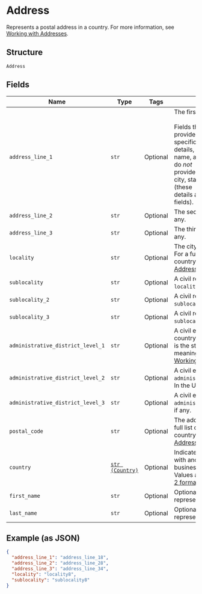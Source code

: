 
# Address

Represents a postal address in a country.
For more information, see [Working with Addresses](https://developer.squareup.com/docs/build-basics/working-with-addresses).

## Structure

`Address`

## Fields

| Name | Type | Tags | Description |
|  --- | --- | --- | --- |
| `address_line_1` | `str` | Optional | The first line of the address.<br><br>Fields that start with `address_line` provide the address's most specific<br>details, like street number, street name, and building name. They do *not*<br>provide less specific details like city, state/province, or country (these<br>details are provided in other fields). |
| `address_line_2` | `str` | Optional | The second line of the address, if any. |
| `address_line_3` | `str` | Optional | The third line of the address, if any. |
| `locality` | `str` | Optional | The city or town of the address. For a full list of field meanings by country, see [Working with Addresses](https://developer.squareup.com/docs/build-basics/working-with-addresses). |
| `sublocality` | `str` | Optional | A civil region within the address's `locality`, if any. |
| `sublocality_2` | `str` | Optional | A civil region within the address's `sublocality`, if any. |
| `sublocality_3` | `str` | Optional | A civil region within the address's `sublocality_2`, if any. |
| `administrative_district_level_1` | `str` | Optional | A civil entity within the address's country. In the US, this<br>is the state. For a full list of field meanings by country, see [Working with Addresses](https://developer.squareup.com/docs/build-basics/working-with-addresses). |
| `administrative_district_level_2` | `str` | Optional | A civil entity within the address's `administrative_district_level_1`.<br>In the US, this is the county. |
| `administrative_district_level_3` | `str` | Optional | A civil entity within the address's `administrative_district_level_2`,<br>if any. |
| `postal_code` | `str` | Optional | The address's postal code. For a full list of field meanings by country, see [Working with Addresses](https://developer.squareup.com/docs/build-basics/working-with-addresses). |
| `country` | [`str (Country)`](../../doc/models/country.md) | Optional | Indicates the country associated with another entity, such as a business.<br>Values are in [ISO 3166-1-alpha-2 format](http://www.iso.org/iso/home/standards/country_codes.htm). |
| `first_name` | `str` | Optional | Optional first name when it's representing recipient. |
| `last_name` | `str` | Optional | Optional last name when it's representing recipient. |

## Example (as JSON)

```json
{
  "address_line_1": "address_line_18",
  "address_line_2": "address_line_28",
  "address_line_3": "address_line_34",
  "locality": "locality8",
  "sublocality": "sublocality8"
}
```

